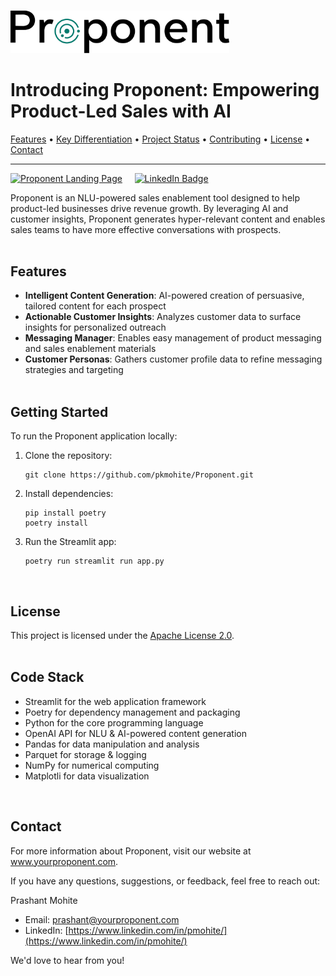 <br>
<p align="left">
  <img src="assets/images/logo_full_black.png" alt="Proponent Logo" width="350">
</p>

# Introducing Proponent: Empowering Product-Led Sales with AI

<p align="left">
  <a href="#features">Features</a> •
  <a href="#key-differentiation">Key Differentiation</a> •
  <a href="#project-status">Project Status</a> •
  <a href="#contributing">Contributing</a> •
  <a href="#license">License</a> •
  <a href="#contact">Contact</a>
</p>

---
[![Proponent Landing Page](https://img.shields.io/badge/Proponent-Landing%20Page-blue?style=flat-square&logo=github)](https://proponent.streamlit.app/) &nbsp;&nbsp;&nbsp; [![LinkedIn Badge](https://img.shields.io/badge/LinkedIn-Prashant%20Mohite-blue?style=flat-square&logo=linkedin)](https://www.linkedin.com/in/pmohite/)

Proponent is an NLU-powered sales enablement tool designed to help product-led businesses drive revenue growth. By leveraging AI and customer insights, Proponent generates hyper-relevant content and enables sales teams to have more effective conversations with prospects.
<br><br>

## Features

- **Intelligent Content Generation**: AI-powered creation of persuasive, tailored content for each prospect
- **Actionable Customer Insights**: Analyzes customer data to surface insights for personalized outreach
- **Messaging Manager**: Enables easy management of product messaging and sales enablement materials
- **Customer Personas**: Gathers customer profile data to refine messaging strategies and targeting
<br><br>

## Getting Started

To run the Proponent application locally:

1. Clone the repository:
   ```
   git clone https://github.com/pkmohite/Proponent.git
   ```

2. Install dependencies:
   ```
   pip install poetry
   poetry install
   ```

3. Run the Streamlit app:
   ```
   poetry run streamlit run app.py
   ```

<br>

## License

This project is licensed under the [Apache License 2.0](LICENSE).
<br><br>

## Code Stack

- Streamlit for the web application framework
- Poetry for dependency management and packaging
- Python for the core programming language
- OpenAI API for NLU & AI-powered content generation
- Pandas for data manipulation and analysis
- Parquet for storage & logging
- NumPy for numerical computing
- Matplotli for data visualization

&nbsp; 
## Contact
For more information about Proponent, visit our website at www.yourproponent.com.

If you have any questions, suggestions, or feedback, feel free to reach out:

Prashant Mohite
- Email: [prashant@yourproponent.com](mailto:prashant@yourproponent.com)
- LinkedIn: [https://www.linkedin.com/in/pmohite/](https://www.linkedin.com/in/pmohite/)

We'd love to hear from you!
